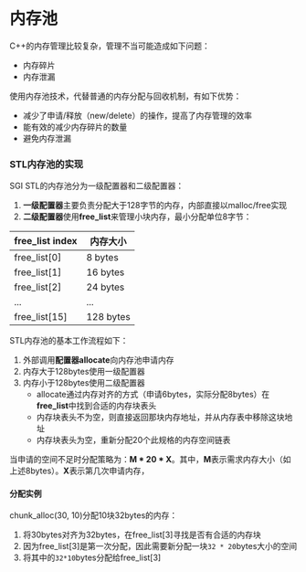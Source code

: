 # 内存池

C++的内存管理比较复杂，管理不当可能造成如下问题：
* 内存碎片
* 内存泄漏

使用内存池技术，代替普通的内存分配与回收机制，有如下优势：
* 减少了申请/释放（new/delete）的操作，提高了内存管理的效率
* 能有效的减少内存碎片的数量
* 避免内存泄漏

### STL内存池的实现
SGI STL的内存池分为一级配置器和二级配置器：
1. **一级配置器**主要负责分配大于128字节的内存，内部直接以malloc/free实现
2. **二级配置器**使用**free_list**来管理小块内存，最小分配单位8字节：

|free_list index|内存大小|
|---|---|
| free_list[0] | 8 bytes|
| free_list[1] | 16 bytes|
| free_list[2] | 24 bytes|
| ... | ...|
| free_list[15] | 128 bytes|

STL内存池的基本工作流程如下：
1. 外部调用**配置器allocate**向内存池申请内存
2. 内存大于128bytes使用一级配置器
3. 内存小于128bytes使用二级配置器
    * allocate通过内存对齐的方式（申请6bytes，实际分配8bytes）在**free_list**中找到合适的内存块表头
    * 内存块表头不为空，则直接返回那块内存地址，并从内存表中移除这块地址
    * 内存块表头为空，重新分配20个此规格的内存空间链表

当申请的空间不足时分配策略为：**M \* 20 \* X**。其中，**M**表示需求内存大小（如上述8bytes）。**X**表示第几次申请内存，

#### 分配实例
chunk_alloc(30, 10)分配10块32bytes的内存：
1. 将30bytes对齐为32bytes，在free_list[3]寻找是否有合适的内存块
2. 因为free_list[3]是第一次分配，因此需要新分配一块`32 * 20`bytes大小的空间
3. 将其中的`32*10`bytes分配给free_list[3]


